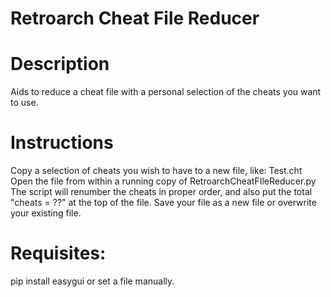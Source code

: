 # Retroarch Cheat File Reducer

# Description
Aids to reduce a cheat file with a personal selection of the cheats you want to use. 

# Instructions
Copy a selection of cheats you wish to have to a new file, like: Test.cht
Open the file from within a running copy of RetroarchCheatFIleReducer.py
The script will renumber the cheats in proper order, and also put the total "cheats = ??" at the top of the file.
Save your file as a new file or overwrite your existing file.

# Requisites:
pip install easygui
or set a file manually.

